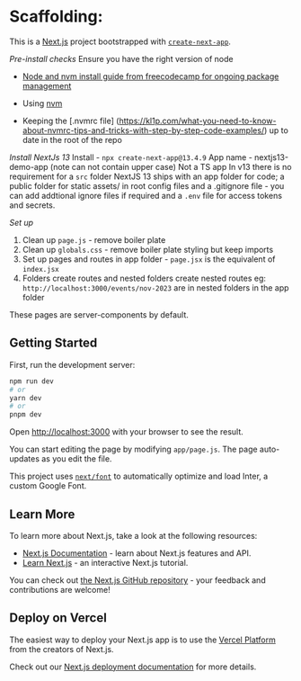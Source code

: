 
# Scaffolding:

This is a [Next.js](https://nextjs.org/) project bootstrapped with [`create-next-app`](https://github.com/vercel/next.js/tree/canary/packages/create-next-app).


_Pre-install checks_
Ensure you have the right version of node

- [Node and nvm install guide from freecodecamp for ongoing package management](https://www.freecodecamp.org/news/node-version-manager-nvm-install-guide/)

- Using [nvm](https://github.com/nvm-sh/nvm#installing-and-updating)

- Keeping the [.nvmrc file] (https://kl1p.com/what-you-need-to-know-about-nvmrc-tips-and-tricks-with-step-by-step-code-examples/) up to date in the root of the repo

_Install NextJs 13_
Install - `npx create-next-app@13.4.9`
App name - nextjs13-demo-app (note can not contain upper case)
Not a TS app
In v13 there is no requirement for a `src` folder
NextJS 13 ships with an app folder for code; a public folder for static assets/ in root config files and a .gitignore file - you can add addtional ignore files if required and a `.env` file for access tokens and secrets.

_Set up_
1) Clean up `page.js` - remove boiler plate
2) Clean up `globals.css` - remove boiler plate styling but keep imports
3) Set up pages and routes in app folder - `page.jsx` is the equivalent of `index.jsx`
4) Folders create routes and nested folders create nested routes eg: `http://localhost:3000/events/nov-2023` are in nested folders in the app folder

These pages are server-components by default.

## Getting Started

First, run the development server:

```bash
npm run dev
# or
yarn dev
# or
pnpm dev
```

Open [http://localhost:3000](http://localhost:3000) with your browser to see the result.

You can start editing the page by modifying `app/page.js`. The page auto-updates as you edit the file.

This project uses [`next/font`](https://nextjs.org/docs/basic-features/font-optimization) to automatically optimize and load Inter, a custom Google Font.

## Learn More

To learn more about Next.js, take a look at the following resources:

- [Next.js Documentation](https://nextjs.org/docs) - learn about Next.js features and API.
- [Learn Next.js](https://nextjs.org/learn) - an interactive Next.js tutorial.

You can check out [the Next.js GitHub repository](https://github.com/vercel/next.js/) - your feedback and contributions are welcome!

## Deploy on Vercel

The easiest way to deploy your Next.js app is to use the [Vercel Platform](https://vercel.com/new?utm_medium=default-template&filter=next.js&utm_source=create-next-app&utm_campaign=create-next-app-readme) from the creators of Next.js.

Check out our [Next.js deployment documentation](https://nextjs.org/docs/deployment) for more details.
